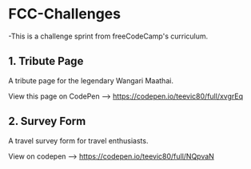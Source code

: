 # FCC-Challenges

-This is a challenge sprint from freeCodeCamp's curriculum.


## 1. Tribute Page

  A tribute page for the legendary Wangari Maathai.

  View this page on CodePen --> https://codepen.io/teevic80/full/xvgrEq

## 2. Survey Form

  A travel survey form for travel enthusiasts.
  
  View on codepen --> https://codepen.io/teevic80/full/NQpvaN

   
